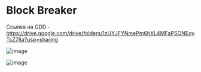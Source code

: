 # Block Breaker

Ссылка на GDD - https://drive.google.com/drive/folders/1zUYJFYNmePm6hXL4MFaPSONEoyTsZ78a?usp=sharing

![image](https://github.com/user-attachments/assets/011ccf34-0624-4a27-928d-fff4db0c656b)

![image](https://github.com/user-attachments/assets/227217d0-21bc-4193-b163-15b3ad4884e6)
